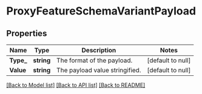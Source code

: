 # ProxyFeatureSchemaVariantPayload

## Properties
Name | Type | Description | Notes
------------ | ------------- | ------------- | -------------
**Type_** | **string** | The format of the payload. | [default to null]
**Value** | **string** | The payload value stringified. | [default to null]

[[Back to Model list]](../README.md#documentation-for-models) [[Back to API list]](../README.md#documentation-for-api-endpoints) [[Back to README]](../README.md)

